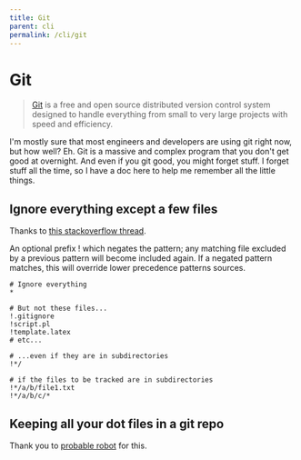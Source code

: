 ```yaml
---
title: Git
parent: cli
permalink: /cli/git
---
```


# Git
> [Git](https://www.git-scm.com/) is a free and open source distributed version control system designed to handle everything from small to very large projects with speed and efficiency. 

I'm mostly sure that most engineers and developers are using git right now, but
how well? Eh. Git is a massive and complex program that you don't get good at
overnight. And even if you git good, you might forget stuff. I forget stuff all
the time, so I have a doc here to help me remember all the little things.

## Ignore everything except a few files
Thanks to [this stackoverflow thread](https://stackoverflow.com/q/987142).

An optional prefix ! which negates the pattern; any matching file excluded by a previous pattern will become included again. If a negated pattern matches, this will override lower precedence patterns sources.

```gitignore
# Ignore everything
*

# But not these files...
!.gitignore
!script.pl
!template.latex
# etc...

# ...even if they are in subdirectories
!*/

# if the files to be tracked are in subdirectories
!*/a/b/file1.txt
!*/a/b/c/*
```

## Keeping all your dot files in a git repo

Thank you to [probable robot](https://probablerobot.net/2021/05/keeping-'live'-dotfiles-in-a-git-repo/) for this.
